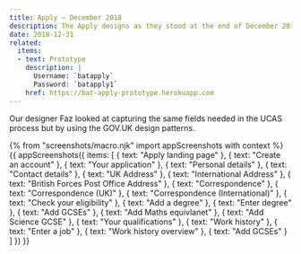 ```yaml
---
title: Apply – December 2018
description: The Apply designs as they stood at the end of December 2018.
date: 2018-12-31
related:
  items:
  - text: Prototype
    description: |
      Username: `batapply`
      Password: `batapply1`
    href: https://bat-apply-prototype.herokuapp.com
---
```

Our designer Faz looked at capturing the same fields needed in the UCAS process but by using the GOV.UK design patterns.

{% from "screenshots/macro.njk" import appScreenshots with context %}
{{ appScreenshots({
  items: [
    { text: "Apply landing page" },
    { text: "Create an account" },
    { text: "Your application" },
    { text: "Personal details" },
    { text: "Contact details" },
    { text: "UK Address" },
    { text: "International Address" },
    { text: "British Forces Post Office Address" },
    { text: "Correspondence" },
    { text: "Correspondence (UK)" },
    { text: "Correspondence (International)" },
    { text: "Check your eligibility" },
    { text: "Add a degree" },
    { text: "Enter degree" },
    { text: "Add GCSEs" },
    { text: "Add Maths equivlanet" },
    { text: "Add Science GCSE" },
    { text: "Your qualifications" },
    { text: "Work history" },
    { text: "Enter a job" },
    { text: "Work history overview" },
    { text: "Add GCSEs" }
  ]
}) }}
